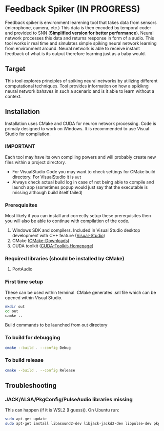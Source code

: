 # Feedback Spiker (IN PROGRESS)
Feedback spiker is environment learening tool that takes data from sensors (microphone, camera, etc.)
This data is then encoded by temporal coder and provided to SNN (<b>Simplified version for better performance</b>).
Neural network processes this data and returns response in form of a audio.
This tool works ir real time and simulates simple spiking neural network learning from environment around.
Neural network is able to receive instant feedback of what is its output therefore learning just as a baby would.

## Target
This tool explores principles of spiking neural networks by utilizing different computational techniques.
Tool provides information on how a spikikng neural network bahaves in such a scenario and is it able to learn without a context.

## Installation
Installation uses CMake and CUDA for neuron network processing. Code is primaly designed to work on Windows. It is recommended to use Visual Studio for compilation.

### IMPORTANT
Each tool may have its own compiling powers and will probably create new files within a project directory.
- For VisualStudio Code you may want to check settings for CMake build directory. For VisualStudio it is `out`
- Always check actual build log in case of not being able to compile and launch app (sometimes popup would just say that the executable is missing although build itself failed)

### Prerequisites
Most likely if you can install and correctly setup these prerequisites then you will also be able to continue with compilation of the code.
1. Windows SDK and compilers. Included in Visual Studio desktop development with C++ feature ([Visual-Studio](https://visualstudio.microsoft.com/))
2. CMake ([CMake-Downloads](https://cmake.org/download/))
3. CUDA toolkit ([CUDA-Toolkit-Homepage](https://developer.nvidia.com/cuda-downloads))
### Required libraries (should be installed by CMake)
1. PortAudio
### First time setup
These can be used within terminal. CMake generates .snl file which can be opened within Visual Studio.
```sh
mkdir out
cd out
camke ..
```
Build commands to be launched from out directory
### To build for debugging
```sh
cmake --build . --config Debug
```
### To build release
```sh
cmake --build . --config Release
```

## Troubleshooting

### JACK/ALSA/PkgConfig/PulseAudio libraries missing
This can happen (if it is WSL2 (I guess)). On Ubuntu run:
```sh
sudo apt-get update
sudo apt-get install libasound2-dev libjack-jackd2-dev libpulse-dev pkg-config
```